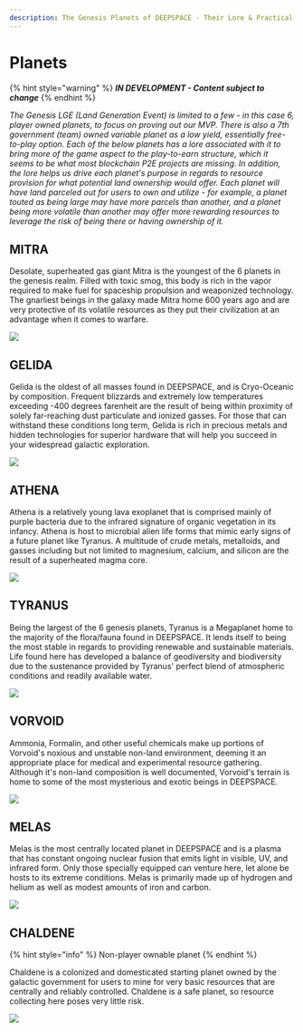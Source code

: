 ```yaml
---
description: The Genesis Planets of DEEPSPACE - Their Lore & Practical Information
---
```

# Planets

{% hint style="warning" %}
_**IN DEVELOPMENT - Content subject to change**_
{% endhint %}

_The Genesis LGE (Land Generation Event) is limited to a few - in this case 6, player owned planets, to focus on proving out our MVP. There is also a 7th government (team) owned variable planet as a low yield, essentially free-to-play option. Each of the below planets has a lore associated with it to bring more of the game aspect to the play-to-earn structure, which it seems to be what most blockchain P2E projects are missing. In addition, the lore helps us drive each planet's purpose in regards to resource provision for what potential land ownership would offer. Each planet will have land parceled out for users to own and utilize - for example, a planet touted as being large may have more parcels than another, and a planet being more volatile than another may offer more rewarding resources to leverage the risk of being there or having ownership of it._

## MITRA

Desolate, superheated gas giant Mitra is the youngest of the 6 planets in the genesis realm. Filled with toxic smog, this body is rich in the vapor required to make fuel for spaceship propulsion and weaponized technology. The gnarliest beings in the galaxy made Mitra home 600 years ago and are very protective of its volatile resources as they put their civilization at an advantage when it comes to warfare.

![](../.gitbook/assets/mitra.png)

## GELIDA

Gelida is the oldest of all masses found in DEEPSPACE, and is Cryo-Oceanic by composition. Frequent blizzards and extremely low temperatures exceeding -400 degrees farenheit are the result of being within proximity of solely far-reaching dust particulate and ionized gasses. For those that can withstand these conditions long term, Gelida is rich in precious metals and hidden technologies for superior hardware that will help you succeed in your widespread galactic exploration.

![](../.gitbook/assets/gelida.png)

## ATHENA

Athena is a relatively young lava exoplanet that is comprised mainly of purple bacteria due to the infrared signature of organic vegetation in its infancy. Athena is host to microbial alien life forms that mimic early signs of a future planet like Tyranus. A multitude of crude metals, metalloids, and gasses including but not limited to magnesium, calcium, and silicon are the result of a superheated magma core.

![](../.gitbook/assets/athena.png)

## TYRANUS

Being the largest of the 6 genesis planets, Tyranus is a Megaplanet home to the majority of the flora/fauna found in DEEPSPACE. It lends itself to being the most stable in regards to providing renewable and sustainable materials. Life found here has developed a balance of geodiversity and biodiversity due to the sustenance provided by Tyranus' perfect blend of atmospheric conditions and readily available water.

![](../.gitbook/assets/tyranus.png)

## VORVOID

Ammonia, Formalin, and other useful chemicals make up portions of Vorvoid's noxious and unstable non-land environment, deeming it an appropriate place for medical and experimental resource gathering. Although it's non-land composition is well documented, Vorvoid's terrain is home to some of the most mysterious and exotic beings in DEEPSPACE.

![](../.gitbook/assets/vorvoid.png)

## MELAS

Melas is the most centrally located planet in DEEPSPACE and is a plasma that has constant ongoing nuclear fusion that emits light in visible, UV, and infrared form. Only those specially equipped can venture here, let alone be hosts to its extreme conditions. Melas is primarily made up of hydrogen and helium as well as modest amounts of iron and carbon.

![](../.gitbook/assets/melas.png)

## CHALDENE

{% hint style="info" %}
Non-player ownable planet
{% endhint %}

Chaldene is a colonized and domesticated starting planet owned by the galactic government for users to mine for very basic resources that are centrally and reliably controlled. Chaldene is a safe planet, so resource collecting here poses very little risk.

![](../.gitbook/assets/chaldene.png)

